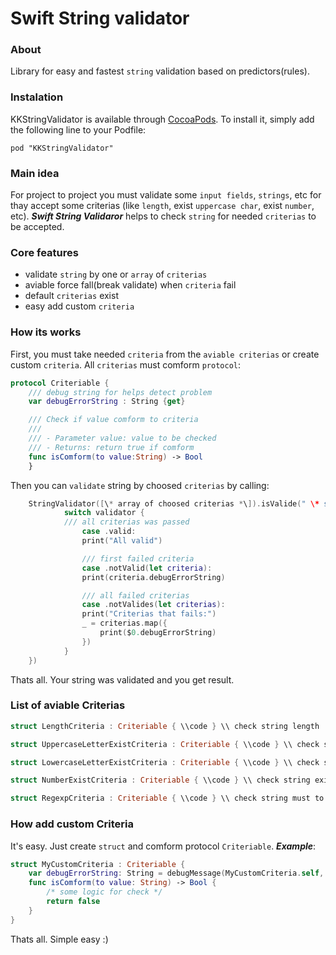 # Swift String validator

### About
Library for easy and fastest `string` validation based on predictors(rules).

### Instalation
KKStringValidator is available through [CocoaPods](http://cocoapods.org). To install
it, simply add the following line to your Podfile:

```
pod "KKStringValidator"
```

### Main idea
For project to project you must validate some `input fields`, `strings`, etc for thay accept some criterias (like `length`, exist `uppercase char`, exist `number`, etc).
***Swift String Validaror*** helps to check `string` for needed `criterias` to be accepted.

### Core features
- validate `string` by one or `array` of `criterias`
- aviable force fall(break validate) when `criteria` fail
- default `criterias` exist 
- easy add custom `criteria`

### How its works
First, you must take needed `criteria` from the `aviable criterias` or create custom `criteria`. All `criterias` must comform `protocol`:
```swift
protocol Criteriable {
    /// debug string for helps detect problem
    var debugErrorString : String {get}

    /// Check if value comform to criteria
    ///
    /// - Parameter value: value to be checked
    /// - Returns: return true if comform
    func isComform(to value:String) -> Bool
    }
```

Then you can `validate` string by choosed `criterias` by calling:
```swift
    StringValidator([\* array of choosed criterias *\]).isValide(" \* string to must be validate *\ ", forceExit: false, result: { validator in
            switch validator {
            /// all criterias was passed
                case .valid:
                print("All valid")

                /// first failed criteria
                case .notValid(let criteria):
                print(criteria.debugErrorString)

                /// all failed criterias
                case .notValides(let criterias):
                print("Criterias that fails:")
                _ = criterias.map({ 
                    print($0.debugErrorString)
                })
            }
    })
```

Thats all. Your string was validated and you get result. 


### List of aviable Criterias
```swift
struct LengthCriteria : Criteriable { \\code } \\ check string length

struct UppercaseLetterExistCriteria : Criteriable { \\code } \\ check string contains one or more char in Uppercase

struct LowercaseLetterExistCriteria : Criteriable { \\code } \\ check string contains one or more char in Lowercase

struct NumberExistCriteria : Criteriable { \\code } \\ check string exist one or more numer

struct RegexpCriteria : Criteriable { \\code } \\ check string must to RegExp
```


### How add custom Criteria
It's easy.
Just create `struct` and comform protocol `Criteriable`.
***Example***:
```swift
struct MyCustomCriteria : Criteriable {
    var debugErrorString: String = debugMessage(MyCustomCriteria.self, message:"some debug message")
    func isComform(to value: String) -> Bool {
        /* some logic for check */
        return false
    }
}
```
Thats all. Simple easy :)

